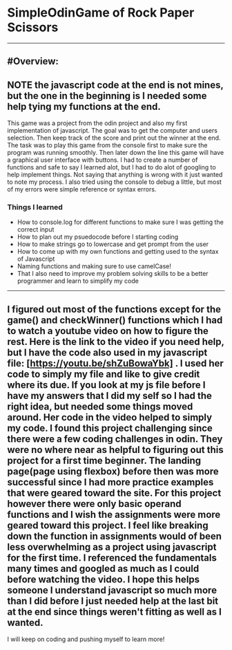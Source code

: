 # SimpleOdinGame of Rock Paper Scissors 
---
#Overview:
---
NOTE the javascript code at the end is not mines, but the one in the beginning is I needed some help tying my functions at the end. 
---
This game was a project from the odin project and also my first implementation of javascript. The goal was to get the computer and users selection. Then keep track of the score and print out the winner at the end. The task was to play this game from the console first to make sure the program was running smoothly. Then later down the line this game will have a graphical user interface with buttons. I had to create a number of functions and safe to say I learned alot, but I had to do alot of googling to help implement things. Not saying that anything is wrong with it just wanted to note my process. I also tried using the console to debug a little, but most of my errors were simple reference or syntax errors. 
### Things I learned 
* How to console.log for different functions to make sure I was getting the correct input
* How to plan out my psuedocode before I starting coding 
* How to make strings go to lowercase and get prompt from the user
* How to come up with my own functions and getting used to the syntax of Javascript
* Naming functions and making sure to use camelCase!
* That I also need to improve my problem solving skills to be a better programmer and learn to simplify my code
---
I figured out most of the functions except for the game() and checkWinner() functions which I had to watch a youtube video on how to figure the rest. Here is the link to the video if you need help, but I have the code also used in my javascript file: [https://youtu.be/shZuBowaYbk] . I used her code to simply my file and like to give credit where its due. If you look at my js file before I have my answers that I did my self so I had the right idea, but needed some things moved around. Her code in the video helped to simply my code. I found this project challenging since there were a few coding challenges in odin. They were no where near as helpful to figuring out this project for a first time beginner. The landing page(page using flexbox) before then was more successful since I had more practice examples that were geared toward the site. For this project however there were only basic operand functions and I wish the assignments were more geared toward this project. I feel like breaking down the function in assignments would of been less overwhelming as a project using javascript for the first time. I referenced the fundamentals many times and googled as much as I could before watching the video. I hope this helps someone I understand javascript so much more than I did before I just needed help at the last bit at the end since things weren't fitting as well as I wanted. 
---
I will keep on coding and pushing myself to learn more!
